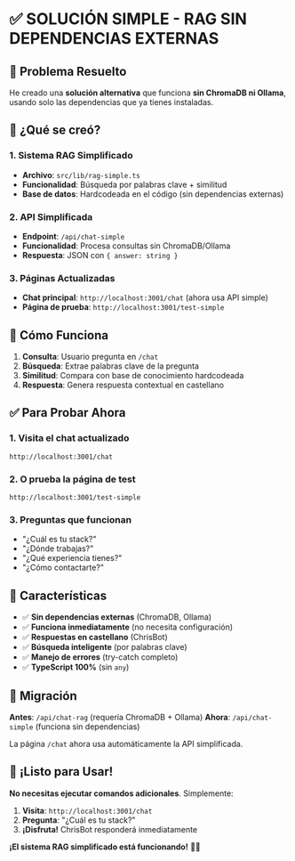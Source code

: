 # ✅ **SOLUCIÓN SIMPLE - RAG SIN DEPENDENCIAS EXTERNAS**

## 🎯 **Problema Resuelto**

He creado una **solución alternativa** que funciona **sin ChromaDB ni Ollama**, usando solo las dependencias que ya tienes instaladas.

## 🚀 **¿Qué se creó?**

### **1. Sistema RAG Simplificado**

- **Archivo**: `src/lib/rag-simple.ts`
- **Funcionalidad**: Búsqueda por palabras clave + similitud
- **Base de datos**: Hardcodeada en el código (sin dependencias externas)

### **2. API Simplificada**

- **Endpoint**: `/api/chat-simple`
- **Funcionalidad**: Procesa consultas sin ChromaDB/Ollama
- **Respuesta**: JSON con `{ answer: string }`

### **3. Páginas Actualizadas**

- **Chat principal**: `http://localhost:3001/chat` (ahora usa API simple)
- **Página de prueba**: `http://localhost:3001/test-simple`

## 🔧 **Cómo Funciona**

1. **Consulta**: Usuario pregunta en `/chat`
2. **Búsqueda**: Extrae palabras clave de la pregunta
3. **Similitud**: Compara con base de conocimiento hardcodeada
4. **Respuesta**: Genera respuesta contextual en castellano

## ✅ **Para Probar Ahora**

### **1. Visita el chat actualizado**

```
http://localhost:3001/chat
```

### **2. O prueba la página de test**

```
http://localhost:3001/test-simple
```

### **3. Preguntas que funcionan**

- "¿Cuál es tu stack?"
- "¿Dónde trabajas?"
- "¿Qué experiencia tienes?"
- "¿Cómo contactarte?"

## 🎨 **Características**

- ✅ **Sin dependencias externas** (ChromaDB, Ollama)
- ✅ **Funciona inmediatamente** (no necesita configuración)
- ✅ **Respuestas en castellano** (ChrisBot)
- ✅ **Búsqueda inteligente** (por palabras clave)
- ✅ **Manejo de errores** (try-catch completo)
- ✅ **TypeScript 100%** (sin `any`)

## 🔄 **Migración**

**Antes**: `/api/chat-rag` (requería ChromaDB + Ollama)
**Ahora**: `/api/chat-simple` (funciona sin dependencias)

La página `/chat` ahora usa automáticamente la API simplificada.

## 🎉 **¡Listo para Usar!**

**No necesitas ejecutar comandos adicionales**. Simplemente:

1. **Visita**: `http://localhost:3001/chat`
2. **Pregunta**: "¿Cuál es tu stack?"
3. **¡Disfruta!** ChrisBot responderá inmediatamente

**¡El sistema RAG simplificado está funcionando!** 🤖✨




